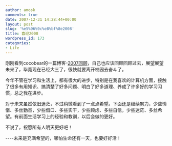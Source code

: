```yaml
---
author: amosk
comments: true
date: 2007-12-31 14:28:44+00:00
layout: post
slug: '%e5%96%9c%e8%bf%8e2008'
title: 喜迎2008
wordpress_id: 173
categories:
- Life
---
```


刚刚看到cocobear的一篇博客-[2007回顾](http://cocobear.cn/blog/2007/12/31/2007回顾/)，自己也应该回顾回顾过去，展望展望未来了，毕竟现在已经大三了，很快就要离开校园去奋斗了。

今年不管在学习和生活上，都有很大的进步，特别是在我喜欢的计算机方面，接触了很多有用知识、搞清楚了好多问题、明白了好多道理、养成了许多好的学习习惯，总之我在进步。

对于未来虽然依旧迷茫，不过稍微看到了一点点希望。下面还是继续努力，少些懒惰、多丝勤奋，少些借口、多些实干，少些顾虑、多些自信，少些迷茫、多丝希望。有前面生活学习上的经验和教训，以后会做的更好。

不说了，祝愿所有人明天更好吧！

----未来是充满希望的，哪怕生命还有一天，也要好好活！
